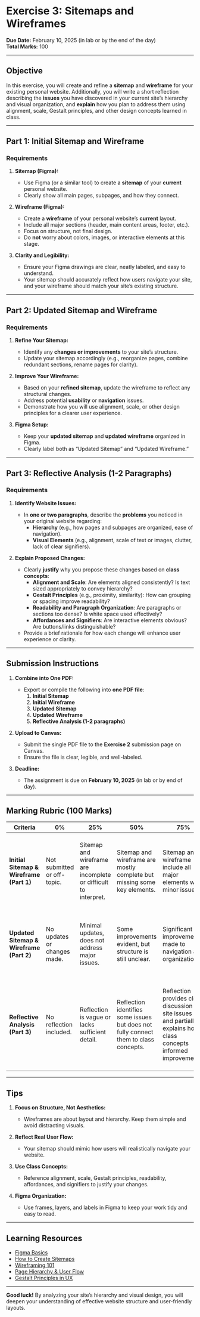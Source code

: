 # **Exercise 3: Sitemaps and Wireframes**

**Due Date:** February 10, 2025 (in lab or by the end of the day)  
**Total Marks:** 100  

---

## **Objective**

In this exercise, you will create and refine a **sitemap** and **wireframe** for your existing personal website. Additionally, you will write a short reflection describing the **issues** you have discovered in your current site’s hierarchy and visual organization, and **explain** how you plan to address them using alignment, scale, Gestalt principles, and other design concepts learned in class.

---

## **Part 1: Initial Sitemap and Wireframe**

### **Requirements**

1. **Sitemap (Figma):**  
   - Use Figma (or a similar tool) to create a **sitemap** of your **current** personal website.  
   - Clearly show all main pages, subpages, and how they connect.

2. **Wireframe (Figma):**  
   - Create a **wireframe** of your personal website’s **current** layout.  
   - Include all major sections (header, main content areas, footer, etc.).  
   - Focus on structure, not final design.  
   - Do **not** worry about colors, images, or interactive elements at this stage.

3. **Clarity and Legibility:**  
   - Ensure your Figma drawings are clear, neatly labeled, and easy to understand.  
   - Your sitemap should accurately reflect how users navigate your site, and your wireframe should match your site’s existing structure.

---

## **Part 2: Updated Sitemap and Wireframe**

### **Requirements**

1. **Refine Your Sitemap:**  
   - Identify any **changes or improvements** to your site’s structure.  
   - Update your sitemap accordingly (e.g., reorganize pages, combine redundant sections, rename pages for clarity).

2. **Improve Your Wireframe:**  
   - Based on your **refined sitemap**, update the wireframe to reflect any structural changes.  
   - Address potential **usability** or **navigation** issues.  
   - Demonstrate how you will use alignment, scale, or other design principles for a clearer user experience.

3. **Figma Setup:**  
   - Keep your **updated sitemap** and **updated wireframe** organized in Figma.  
   - Clearly label both as “Updated Sitemap” and “Updated Wireframe.”

---

## **Part 3: Reflective Analysis (1-2 Paragraphs)**

### **Requirements**

1. **Identify Website Issues:**  
   - In **one or two paragraphs**, describe the **problems** you noticed in your original website regarding:  
     - **Hierarchy** (e.g., how pages and subpages are organized, ease of navigation).  
     - **Visual Elements** (e.g., alignment, scale of text or images, clutter, lack of clear signifiers).  

2. **Explain Proposed Changes:**  
   - Clearly **justify** why you propose these changes based on **class concepts**:  
     - **Alignment and Scale**: Are elements aligned consistently? Is text sized appropriately to convey hierarchy?  
     - **Gestalt Principles** (e.g., proximity, similarity): How can grouping or spacing improve readability?  
     - **Readability and Paragraph Organization**: Are paragraphs or sections too dense? Is white space used effectively?  
     - **Affordances and Signifiers**: Are interactive elements obvious? Are buttons/links distinguishable?  
   - Provide a brief rationale for how each change will enhance user experience or clarity.

---

## **Submission Instructions**

1. **Combine into One PDF:**  
   - Export or compile the following into **one PDF file**:  
     1. **Initial Sitemap**  
     2. **Initial Wireframe**  
     3. **Updated Sitemap**  
     4. **Updated Wireframe**  
     5. **Reflective Analysis (1-2 paragraphs)**  

2. **Upload to Canvas:**  
   - Submit the single PDF file to the **Exercise 2** submission page on Canvas.  
   - Ensure the file is clear, legible, and well-labeled.

3. **Deadline:**  
   - The assignment is due on **February 10, 2025** (in lab or by end of day).

---

## **Marking Rubric (100 Marks)**

| **Criteria**                      | **0%** | **25%** | **50%** | **75%** | **100%** | **Marks** |
|-----------------------------------|--------|---------|---------|---------|---------|-----------|
| **Initial Sitemap & Wireframe (Part 1)** | Not submitted or off-topic. | Sitemap and wireframe are incomplete or difficult to interpret. | Sitemap and wireframe are mostly complete but missing some key elements. | Sitemap and wireframe include all major elements with minor issues. | Sitemap and wireframe fully document the website’s structure, clearly labeled and well-organized. | 30 |
| **Updated Sitemap & Wireframe (Part 2)** | No updates or changes made. | Minimal updates, does not address major issues. | Some improvements evident, but structure is still unclear. | Significant improvements made to navigation and organization. | Sitemap and wireframe show thoughtful, well-implemented improvements with excellent user flow. | 30 |
| **Reflective Analysis (Part 3)** | No reflection included. | Reflection is vague or lacks sufficient detail. | Reflection identifies some issues but does not fully connect them to class concepts. | Reflection provides clear discussion of site issues and partially explains how class concepts informed improvements. | Reflection is thorough, well-connected to specific class concepts (alignment, scale, Gestalt, etc.), and fully justifies proposed changes. | 40 |

---

## **Tips**

1. **Focus on Structure, Not Aesthetics:**  
   - Wireframes are about layout and hierarchy. Keep them simple and avoid distracting visuals.

2. **Reflect Real User Flow:**  
   - Your sitemap should mimic how users will realistically navigate your website.

3. **Use Class Concepts:**  
   - Reference alignment, scale, Gestalt principles, readability, affordances, and signifiers to justify your changes.

4. **Figma Organization:**  
   - Use frames, layers, and labels in Figma to keep your work tidy and easy to read.

---

## **Learning Resources**

- [Figma Basics](https://help.figma.com/hc/en-us/categories/360002043533-Get-started-in-Figma)  
- [How to Create Sitemaps](https://www.lucidchart.com/pages/how-to-make-a-sitemap)  
- [Wireframing 101](https://www.nngroup.com/articles/wireframes/)  
- [Page Hierarchy & User Flow](https://www.smashingmagazine.com/2009/06/creating-wireframes/)  
- [Gestalt Principles in UX](https://uxdesign.cc/using-gestalt-principles-in-ux-design-3fc64614d3ef)  

---

**Good luck!** By analyzing your site’s hierarchy and visual design, you will deepen your understanding of effective website structure and user-friendly layouts.
